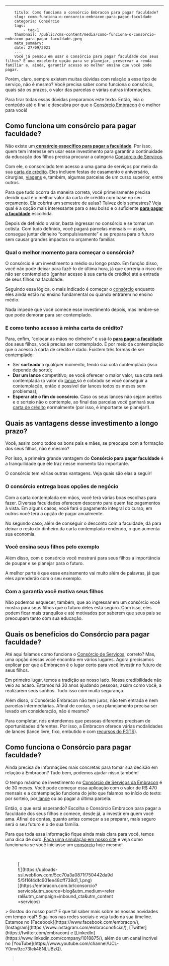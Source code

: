 ---
        titulo: Como funciona o consórcio Embracon para pagar faculdade?
        slug: como-funciona-o-consorcio-embracon-para-pagar-faculdade
        categoria: Consórcio
        tags:
            - tag-1
        thumbnail: /public/cms-content/media/como-funciona-o-consorcio-embracon-para-pagar-faculdade.jpeg
        meta_summary: 
        date: 27/09/2021
        ---
        Você já pensou em usar o Consórcio para pagar faculdade dos seus filhos? É uma excelente opção para se planejar, preservar a renda familiar e, ainda, garantir acesso ao melhor ensino que você pode pagar.

Porém, claro, sempre existem muitas dúvidas com relação a esse tipo de serviço, não é mesmo? Você precisa saber como funciona o consórcio, quais são os prazos, o valor das parcelas e várias outras informações.

Para tirar todas essas dúvidas preparamos este texto. Então, leia o conteúdo até o final e descubra por que o [Consórcio Embracon](https://www.embracon.com.br/consorcio-servicos) é o melhor para você!

Como funciona um consórcio para pagar faculdade?
------------------------------------------------

Não existe um[ **consórcio específico para pagar a faculdade**](https://www.embracon.com.br/blog/consorcio-embracon-para-pagar-faculdade). Por isso, quem tem interesse em usar esse investimento para garantir a continuidade da educação dos filhos precisa procurar a categoria [Consórcio de Serviços](https://www.embracon.com.br/servicos).

Com ele, o consorciado tem acesso a uma gama de serviços por meio da sua [carta de crédito](https://www.embracon.com.br/conhecaoconsorcio/o-que-e-carta-de-credito). Eles incluem festas de casamento e aniversário, cirurgias, [viagens](https://www.embracon.com.br/blog/consorcio-de-viagens-embracon-vantagens) e, também, algumas parcelas de um curso superior, entre outros.

Para que tudo ocorra da maneira correta, você primeiramente precisa decidir qual é o melhor valor da carta de crédito com base no seu orçamento. Ela cobrirá um semestre de aulas? Talvez dois semestres? Veja qual é a opção mais interessante para o seu bolso e o suficiente [**para pagar a faculdade**](https://www.embracon.com.br/blog/consorcio-embracon-para-pagar-faculdade) escolhida.

Depois de definido o valor, basta ingressar no consórcio e se tornar um cotista. Com tudo definido, você pagará parcelas mensais — assim, consegue juntar dinheiro “compulsivamente” e se prepara para o futuro sem causar grandes impactos no orçamento familiar.

### Qual o melhor momento para começar o consórcio?

O consórcio é um investimento a médio ou longo prazo. Em função disso, você não pode deixar para fazê-lo de última hora, já que correria o risco de não ser contemplado (ganhar acesso à sua carta de crédito) até a entrada de seus filhos na faculdade.

Seguindo essa lógica, o mais indicado é começar o [consórcio](https://www.embracon.com.br/consorcio-servicos) enquanto eles ainda estão no ensino fundamental ou quando entrarem no ensino médio.

Nada impede que você comece esse investimento depois, mas lembre-se que pode demorar para ser contemplado.

### E como tenho acesso à minha carta de crédito?

Para, enfim, “colocar as mãos no dinheiro” e usá-lo [**para pagar a faculdade**](https://www.embracon.com.br/blog/consorcio-embracon-para-pagar-faculdade) dos seus filhos, você precisa ser contemplado. É por meio da contemplação que o acesso à carta de crédito é dado. Existem três formas de ser contemplado:

- Ser **sorteado** a qualquer momento, tendo sua cota contemplada (isso depende da sorte);
- **Dar um lance** competitivo; se você oferecer o maior valor, sua cota será contemplada (o valor do [lance ](https://www.embracon.com.br/conhecaoconsorcio/o-que-e-o-lance)só é cobrado se você conseguir a contemplação, então é possível dar lances todos os meses sem problemas);
- **Esperar até o fim do consórcio**. Caso os seus lances não sejam aceitos e o sorteio não o contemple, ao final das parcelas você ganhará sua [carta de crédito](https://www.embracon.com.br/conhecaoconsorcio/o-que-e-carta-de-credito) normalmente (por isso, é importante se planejar!).

Quais as vantagens desse investimento a longo prazo?
----------------------------------------------------

Você, assim como todos os bons pais e mães, se preocupa com a formação dos seus filhos, não é mesmo?

Por isso, a primeira grande vantagem do **Consórcio para pagar faculdade** é a tranquilidade que ele traz nesse momento tão importante.

O consórcio tem várias outras vantagens. Veja quais são elas a seguir!

### O consórcio entrega boas opções de negócio

Com a carta contemplada em mãos, você terá várias boas escolhas para fazer. Diversas faculdades oferecem desconto para quem faz pagamentos à vista. Em alguns casos, você fará o pagamento integral do curso; em outros você terá a opção de pagar anualmente.

No segundo caso, além de conseguir o desconto com a faculdade, dá para deixar o resto do dinheiro da carta contemplada rendendo, o que aumenta sua economia.

### Você ensina seus filhos pelo exemplo

Além disso, com o consórcio você mostrará para seus filhos a importância de poupar e se planejar para o futuro.

A melhor parte é que esse ensinamento vai muito além de palavras, já que eles aprenderão com o seu exemplo.

### Com a garantia você motiva seus filhos

Não podemos esquecer, também, que ao ingressar em um consórcio você mostra para seus filhos que o futuro deles está seguro. Com isso, eles podem ficar mais tranquilos e até motivados por saberem que seus pais se preocupam tanto com sua educação.

Quais os benefícios do Consórcio para pagar faculdade?
------------------------------------------------------

Até aqui falamos como funciona o [Consórcio de Serviços](https://www.embracon.com.br/consorcio-servicos), correto? Mas, uma opção dessas você encontra em vários lugares. Agora precisamos explicar por que a Embracon é o lugar certo para você investir no futuro de seus filhos.

Em primeiro lugar, temos a tradição ao nosso lado. Nossa credibilidade não veio ao acaso. Estamos há 30 anos ajudando pessoas, assim como você, a realizarem seus sonhos. Tudo isso com muita segurança.

Além disso, o Consórcio Embracon não tem juros, não tem entrada e nem parcelas intermediárias. Afinal de contas, o seu planejamento precisa ser levado em consideração, não é mesmo?

Para completar, nós entendemos que pessoas diferentes precisam de oportunidades diferentes. Por isso, a Embracon oferece várias modalidades de lances (lance livre, fixo, embutido e com [recursos do FGTS](https://www.embracon.com.br/conhecaoconsorcio/minha-cota-de-imovel-foi-contemplada-como-utilizar-o-fgts)).

Como funciona o Consórcio para pagar faculdade?
-----------------------------------------------

Ainda precisa de informações mais concretas para tomar sua decisão em relação à Embracon? Tudo bem, podemos ajudar nisso também!

O tempo máximo de investimento no [Consórcio de Serviços da Embracon](https://www.embracon.com.br/consorcio-servicos) é de 30 meses. Você pode começar essa aplicação com o valor de R$ 470 mensais e a contemplação funciona do jeito que falamos no início do texto: por sorteio, por[ lance](https://www.embracon.com.br/conhecaoconsorcio/o-que-e-o-lance) ou ao pagar a última parcela.

Então, o que está esperando? Escolha o Consórcio Embracon para pagar a faculdade dos seus filhos e comece, desde já, a investir em quem você ama. Afinal de contas, quanto antes começar a se preparar, mais seguro será o seu futuro e o de sua família.

Para que toda essa informação fique ainda mais clara para você, temos uma dica de ouro.[ Faça uma simulação em nosso site](https://www.embracon.com.br/ecommerce) e veja como funcionaria se você iniciasse um [consórcio](https://www.embracon.com.br/consorcio-servicos) hoje mesmo!

‍

<figure class="w-richtext-figure-type-image w-richtext-align-center" style="max-width:310px">[<div>![](https://uploads-ssl.webflow.com/5cc70a3a0871f750442da9d5/5f16f4dfc901ee48cff738d1_1.png)</div>](https://embracon.com.br/consorcio?servico&utm_source=blog&utm_medium=referral&utm_campaign=inbound_cta&utm_content=servicos)</figure>> Gostou do nosso post? E que tal saber mais sobre as nossas novidades em tempo real? Siga-nos nas redes sociais e veja tudo na sua timeline. Estamos no [Facebook](https://www.facebook.com/embracon/), [Instagram](https://www.instagram.com/embraconoficial/), [Twitter](https://twitter.com/embracon) e [LinkedIn](https://www.linkedin.com/company/1018875/), além de um canal incrível no [YouTube](https://www.youtube.com/channel/UCL-Y0mv9zc73Iek48NLUBzQ).

> ‍
        